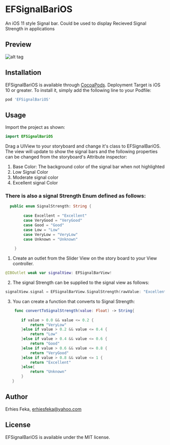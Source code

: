 # EFSignalBariOS
An iOS 11 style Signal bar. Could be used to display Recieved Signal Strength in applications

## Preview
![alt tag](https://media.giphy.com/media/YxTSAbwiRGzG8/giphy.gif)

## Installation

EFSignalBariOS is available through [CocoaPods](http://cocoapods.org). Deployment Target is iOS 10 or greater. To install
it, simply add the following line to your Podfile:

```ruby
pod 'EFSignalBariOS'
```
## Usage
Import the project as shown:
```swift
import EFSignalBariOS
```
Drag a UIView to your storyboard and change it's class to EFSignalBariOS. The view will update to show the signal bars and the following properties can be changed from the storyboard's Attribute inspector:
1. Base Color: The background color of the signal bar when not highlighted
2. Low Signal Color
3. Moderate signal color
4. Excellent signal Color

### There is also a signal Strength Enum defined as follows:
```swift
  public enum SignalStrength: String {
        
        case Excellent = "Excellent"
        case VeryGood = "VeryGood"
        case Good = "Good"
        case Low = "Low"
        case VeryLow = "VeryLow"
        case Unknown = "Unknown"
        
    }
  ```
 1. Create an outlet from the Slider View on the story board to your View controller.
 ```swift
 @IBOutlet weak var signalView: EFSignalBarView!
  ```
 2. The signal Strength can be supplied to the signal view as follows:
  ```swift
 signalView.signal = EFSignalBarView.SignalStrength(rawValue: "Excellent")! //or VeryGood, or Good, or Low ...
   ```
 3. You can create a function that converts to Signal Strength:
 ```swift
     func convertToSignalStrength(value: Float) -> String{
        
        if value > 0.0 && value <= 0.2 {
            return "VeryLow"
        }else if value > 0.2 && value <= 0.4 {
            return "Low"
        }else if value > 0.4 && value <= 0.6 {
            return "Good"
        }else if value > 0.6 && value <= 0.8 {
            return "VeryGood"
        }else if value > 0.8 && value <= 1 {
            return "Excellent"
        }else{
            return "Unknown"
        }
    }
```
## Author

Erhies Feka, erhiesfeka@yahoo.com

## License
EFSignalBariOS is available under the MIT license. 
